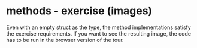 # methods - exercise (images)

Even with an empty struct as the type, the method implementations satisfy the exercise requirements. If you want to see the resulting image, the code has to be run in the browser version of the tour.
